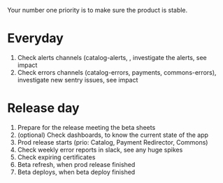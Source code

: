 Your number one priority is to make sure the product is stable.

# Everyday

1. Check alerts channels (catalog-alerts, , investigate the alerts, see impact
2. Check errors channels (catalog-errors, payments, commons-errors), investigate new sentry issues, see impact

# Release day

1. Prepare for the release meeting the beta sheets
2. (optional) Check dashboards, to know the current state of the app 
3. Prod release starts (prio: Catalog, Payment Redirector, Commons)
4. Check weekly error reports in slack, see any huge spikes
5. Check expiring certificates
6. Beta refresh, when prod release finished
7. Beta deploys, when beta deploy finished